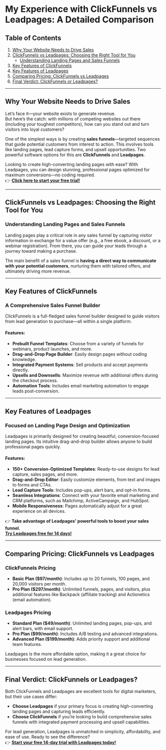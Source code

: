 # My Experience with ClickFunnels vs Leadpages: A Detailed Comparison

## Table of Contents
1. [Why Your Website Needs to Drive Sales](#why-your-website-needs-to-drive-sales)
2. [ClickFunnels vs Leadpages: Choosing the Right Tool for You](#clickfunnels-vs-leadpages-choosing-the-right-tool-for-you)
   - [Understanding Landing Pages and Sales Funnels](#understanding-landing-pages-and-sales-funnels)
3. [Key Features of ClickFunnels](#key-features-of-clickfunnels)
4. [Key Features of Leadpages](#key-features-of-leadpages)
5. [Comparing Pricing: ClickFunnels vs Leadpages](#comparing-pricing-clickfunnels-vs-leadpages)
6. [Final Verdict: ClickFunnels or Leadpages?](#final-verdict-clickfunnels-or-leadpages)

---

## Why Your Website Needs to Drive Sales

Let’s face it—your website exists to generate revenue.  
But here’s the catch: with millions of competing websites out there (including your toughest competitors), how can you stand out and turn visitors into loyal customers?  

One of the simplest ways is by creating **sales funnels**—targeted sequences that guide potential customers from interest to action. This involves tools like landing pages, lead capture forms, and upsell opportunities. Two powerful software options for this are **ClickFunnels** and **Leadpages**.

Looking to create high-converting landing pages with ease? With Leadpages, you can design stunning, professional pages optimized for maximum conversions—no coding required.  
👉 **[Click here to start your free trial!](https://bit.ly/LEadPages)**

---

## ClickFunnels vs Leadpages: Choosing the Right Tool for You

### Understanding Landing Pages and Sales Funnels

Landing pages play a critical role in any sales funnel by capturing visitor information in exchange for a value offer (e.g., a free ebook, a discount, or a webinar registration). From there, you can guide your leads through a journey toward making a purchase.

The main benefit of a sales funnel is **having a direct way to communicate with your potential customers**, nurturing them with tailored offers, and ultimately driving more revenue.

---

## Key Features of ClickFunnels

### A Comprehensive Sales Funnel Builder

ClickFunnels is a full-fledged sales funnel builder designed to guide visitors from lead generation to purchase—all within a single platform.

#### Features:
- **Prebuilt Funnel Templates**: Choose from a variety of funnels for webinars, product launches, and more.
- **Drag-and-Drop Page Builder**: Easily design pages without coding knowledge.
- **Integrated Payment Systems**: Sell products and accept payments directly.
- **Upsells and Downsells**: Maximize revenue with additional offers during the checkout process.
- **Automation Tools**: Includes email marketing automation to engage leads post-conversion.

---

## Key Features of Leadpages

### Focused on Landing Page Design and Optimization

Leadpages is primarily designed for creating beautiful, conversion-focused landing pages. Its intuitive drag-and-drop builder allows anyone to build professional pages quickly.

#### Features:
- **150+ Conversion-Optimized Templates**: Ready-to-use designs for lead capture, sales pages, and more.
- **Drag-and-Drop Editor**: Easily customize elements, from text and images to forms and CTAs.
- **Lead Capture Tools**: Includes pop-ups, alert bars, and opt-in forms.
- **Seamless Integrations**: Connect with your favorite email marketing and CRM platforms, such as Mailchimp, ActiveCampaign, and HubSpot.
- **Mobile Responsiveness**: Pages automatically adjust for a great experience on all devices.

👉 **Take advantage of Leadpages' powerful tools to boost your sales funnel.**  
**[Try Leadpages free for 14 days!](https://bit.ly/LEadPages)**

---

## Comparing Pricing: ClickFunnels vs Leadpages

### ClickFunnels Pricing
- **Basic Plan ($97/month)**: Includes up to 20 funnels, 100 pages, and 20,000 visitors per month.  
- **Pro Plan ($297/month)**: Unlimited funnels, pages, and visitors, plus additional features like Backpack (affiliate tracking) and Actionetics (email automation).

### Leadpages Pricing
- **Standard Plan ($49/month)**: Unlimited landing pages, pop-ups, and alert bars, with email support.  
- **Pro Plan ($99/month)**: Includes A/B testing and advanced integrations.  
- **Advanced Plan ($199/month)**: Adds priority support and additional team features.  

Leadpages is the more affordable option, making it a great choice for businesses focused on lead generation.

---

## Final Verdict: ClickFunnels or Leadpages?

Both ClickFunnels and Leadpages are excellent tools for digital marketers, but their use cases differ:

- **Choose Leadpages** if your primary focus is creating high-converting landing pages and capturing leads efficiently.  
- **Choose ClickFunnels** if you’re looking to build comprehensive sales funnels with integrated payment processing and upsell capabilities.

For lead generation, Leadpages is unmatched in simplicity, affordability, and ease of use. Ready to see the difference?  
👉 **[Start your free 14-day trial with Leadpages today!](https://bit.ly/LEadPages)**
